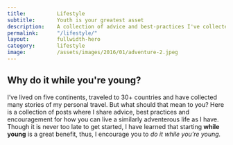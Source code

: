 ```yaml
---
title: 			Lifestyle
subtitle: 		Youth is your greatest asset
description: 	A collection of advice and best-practices I've collected from years of experience.
permalink: 		"/lifestyle/"
layout: 		fullwidth-hero
category: 		lifestyle
image: 			/assets/images/2016/01/adventure-2.jpeg
---
```



## Why do it while you're young?

I’ve lived on five continents, traveled to 30+ countries and have collected many stories of my personal travel. But what should that mean to you? Here is a collection of posts where I share advice, best practices and encouragement for how you can live a similarly adventerous life as I have. Though it is never too late to get started, I have learned that starting **while young** is a great benefit, thus, I encourage you to *do it while you’re young.*